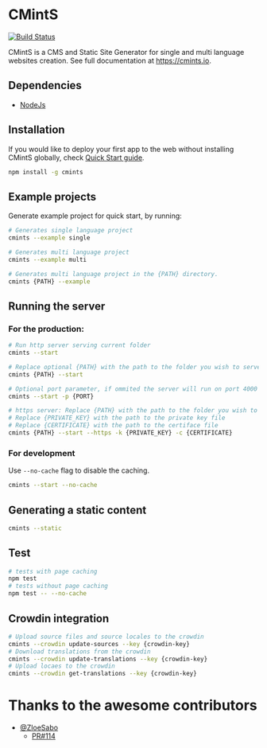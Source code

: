 # CMintS
[![Build Status](https://travis-ci.org/cmints/cmints.svg?branch=master)](https://travis-ci.org/cmints/cmints)

CMintS is a CMS and Static Site Generator for single and multi language
websites creation. See full documentation at https://cmints.io.

## Dependencies
- [NodeJs](https://nodejs.org/en/download/)

## Installation
If you would like to deploy your first app to the web without installing CMintS
globally, check [Quick Start guide](https://cmints.io/en/quick-start).

```bash
npm install -g cmints
```

## Example projects
Generate example project for quick start, by running:
```bash
# Generates single language project
cmints --example single

# Generates multi language project
cmints --example multi

# Generates multi language project in the {PATH} directory.
cmints {PATH} --example
```

## Running the server

### For the production:
```bash
# Run http server serving current folder 
cmints --start

# Replace optional {PATH} with the path to the folder you wish to serve.
cmints {PATH} --start

# Optional port parameter, if ommited the server will run on port 4000
cmints --start -p {PORT}

# https server: Replace {PATH} with the path to the folder you wish to serve
# Replace {PRIVATE_KEY} with the path to the private key file
# Replace {CERTIFICATE} with the path to the certiface file
cmints {PATH} --start --https -k {PRIVATE_KEY} -c {CERTIFICATE}
```

### For development
Use `--no-cache` flag to disable the caching.
```bash
cmints --start --no-cache
```

## Generating a static content
```bash
cmints --static
```

## Test
```bash
# tests with page caching
npm test
# tests without page caching
npm test -- --no-cache
```

## Crowdin integration
```bash
# Upload source files and source locales to the crowdin
cmints --crowdin update-sources --key {crowdin-key}
# Download translations from the crowdin
cmints --crowdin update-translations --key {crowdin-key}
# Upload locaes to the crowdin
cmints --crowdin get-translations --key {crowdin-key}
```

# Thanks to the awesome contributors

- [@ZloeSabo](https://github.com/ZloeSabo)
  - [PR#114](https://github.com/cmints/cmints/pull/114)
